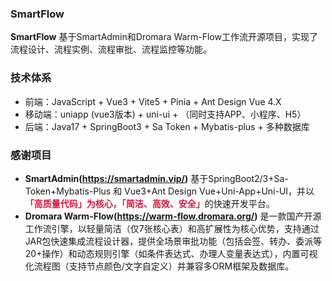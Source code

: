 ### **SmartFlow**

**SmartFlow** 基于SmartAdmin和Dromara Warm-Flow工作流开源项目，实现了流程设计、流程实例、流程审批、流程监控等功能。

### **技术体系**

- 前端：JavaScript + Vue3 + Vite5 + Pinia + Ant Design Vue 4.X
- 移动端：uniapp (vue3版本) + uni-ui + （同时支持APP、小程序、H5）
- 后端：Java17 + SpringBoot3 + Sa Token + Mybatis-plus + 多种数据库

### **感谢项目**
- **SmartAdmin(https://smartadmin.vip/)** 基于SpringBoot2/3+Sa-Token+Mybatis-Plus 和 Vue3+Ant Design Vue+Uni-App+Uni-UI，并以 <font color="#DC143C">**「高质量代码」为核心，「简洁、高效、安全」**</font>的快速开发平台。
- **Dromara Warm-Flow(https://warm-flow.dromara.org/)** 是一款国产开源工作流引擎，以​​轻量简洁​​（仅7张核心表）和​​高扩展性​​为核心优势，支持通过JAR包快速集成流程设计器，提供​​全场景审批功能​​（包括会签、转办、委派等20+操作）和​​动态规则引擎​​（如条件表达式、办理人变量表达式），内置​​可视化流程图​​（支持节点颜色/文字自定义）并兼容多ORM框架及数据库。